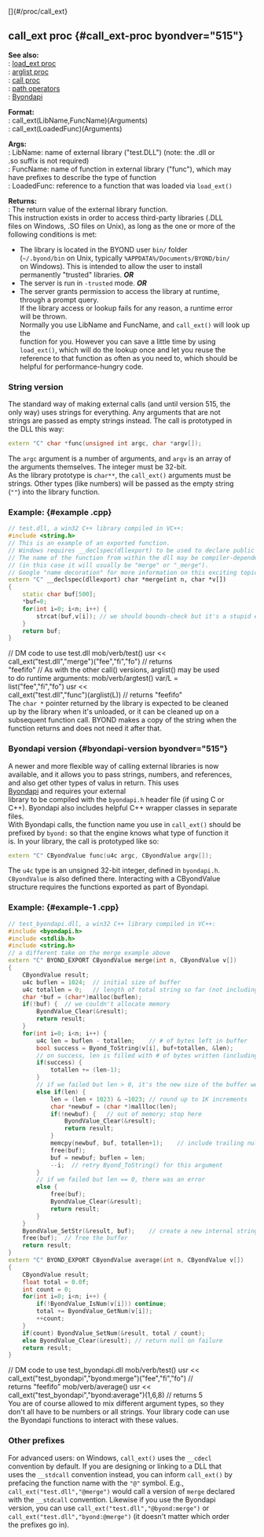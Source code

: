 []{#/proc/call_ext}    
## call_ext proc {#call_ext-proc byondver="515"}    
**See also:**    
:   [load_ext proc](/ref/proc/load_ext)    
:   [arglist proc](/ref/proc/arglist)    
:   [call proc](/ref/proc/call)    
:   [path operators](/ref/operator/path)    
:   [Byondapi](/ref/%7B%7Bappendix%7D%7D/Byondapi)    
<!-- -->    
**Format:**    
:   call_ext(LibName,FuncName)(Arguments)    
:   call_ext(LoadedFunc)(Arguments)    
<!-- -->    
**Args:**    
:   LibName: name of external library (\"test.DLL\") (note: the .dll or    
    .so suffix is not required)    
:   FuncName: name of function in external library (\"func\"), which may    
    have prefixes to describe the type of function    
:   LoadedFunc: reference to a function that was loaded via `load_ext()`    
<!-- -->    
**Returns:**    
:   The return value of the external library function.    
This instruction exists in order to access third-party libraries (.DLL    
files on Windows, .SO files on Unix), as long as the one or more of the    
following conditions is met:    
-   The library is located in the BYOND user `bin/` folder    
    (`~/.byond/bin` on Unix, typically `%APPDATA%/Documents/BYOND/bin/`    
    on Windows). This is intended to allow the user to install    
    permanently \"trusted\" libraries. ***OR***    
-   The server is run in `-trusted` mode. ***OR***    
-   The server grants permission to access the library at runtime,    
    through a prompt query.    
If the library access or lookup fails for any reason, a runtime error    
will be thrown.    
Normally you use LibName and FuncName, and `call_ext()` will look up the    
function for you. However you can save a little time by using    
`load_ext()`, which will do the lookup once and let you reuse the    
reference to that function as often as you need to, which should be    
helpful for performance-hungry code.    
### String version    
The standard way of making external calls (and until version 515, the    
only way) uses strings for everything. Any arguments that are not    
strings are passed as empty strings instead. The call is prototyped in    
the DLL this way:    
``` cpp    
extern "C" char *func(unsigned int argc, char *argv[]);    
```    
The `argc` argument is a number of arguments, and `argv` is an array of    
the arguments themselves. The integer must be 32-bit.    
As the library prototype is `char**`, the `call_ext()` arguments must be    
strings. Other types (like numbers) will be passed as the empty string    
(`""`) into the library function.    
### Example: {#example .cpp}    
``` cpp    
// test.dll, a win32 C++ library compiled in VC++:    
#include <string.h>    
// This is an example of an exported function.    
// Windows requires __declspec(dllexport) to be used to declare public symbols    
// The name of the function from within the dll may be compiler-dependent    
// (in this case it will usually be "merge" or "_merge").    
// Google "name decoration" for more information on this exciting topic.    
extern "C" __declspec(dllexport) char *merge(int n, char *v[])     
{    
    static char buf[500];     
    *buf=0;    
    for(int i=0; i<n; i++) {    
        strcat(buf,v[i]); // we should bounds-check but it's a stupid example!    
    }    
    return buf;    
}    
```    
// DM code to use test.dll mob/verb/test() usr \<\<    
call_ext(\"test.dll\",\"merge\")(\"fee\",\"fi\",\"fo\") // returns    
\"feefifo\" // As with the other call() versions, arglist() may be used    
to do runtime arguments: mob/verb/argtest() var/L =    
list(\"fee\",\"fi\",\"fo\") usr \<\<    
call_ext(\"test.dll\",\"func\")(arglist(L)) // returns \"feefifo\"    
The `char *` pointer returned by the library is expected to be cleaned    
up by the library when it\'s unloaded, or it can be cleaned up on a    
subsequent function call. BYOND makes a copy of the string when the    
function returns and does not need it after that.    
### Byondapi version {#byondapi-version byondver="515"}    
A newer and more flexible way of calling external libraries is now    
available, and it allows you to pass strings, numbers, and references,    
and also get other types of valus in return. This uses    
[Byondapi](/ref/%7B%7Bappendix%7D%7D/Byondapi) and requires your external    
library to be compiled with the `byondapi.h` header file (if using C or    
C++). Byondapi also includes helpful C++ wrapper classes in separate    
files.    
With Byondapi calls, the function name you use in `call_ext()` should be    
prefixed by `byond:` so that the engine knows what type of function it    
is. In your library, the call is prototyped like so:    
``` cpp    
extern "C" CByondValue func(u4c argc, CByondValue argv[]);    
```    
The `u4c` type is an unsigned 32-bit integer, defined in `byondapi.h`.    
`CByondValue` is also defined there. Interacting with a CByondValue    
structure requires the functions exported as part of Byondapi.    
### Example: {#example-1 .cpp}    
``` cpp    
// test_byondapi.dll, a win32 C++ library compiled in VC++:    
#include <byondapi.h>    
#include <stdlib.h>    
#include <string.h>    
// a different take on the merge example above    
extern "C" BYOND_EXPORT CByondValue merge(int n, CByondValue v[])    
{    
    CByondValue result;    
    u4c buflen = 1024;  // initial size of buffer    
    u4c totallen = 0;   // length of total string so far (not including trailing null)    
    char *buf = (char*)malloc(buflen);    
    if(!buf) {  // we couldn't allocate memory    
        ByondValue_Clear(&result);    
        return result;    
    }    
    for(int i=0; i<n; i++) {    
        u4c len = buflen - totallen;    // # of bytes left in buffer    
        bool success = Byond_ToString(v[i], buf+totallen, &len);    
        // on success, len is filled with # of bytes written (including trailing null)    
        if(success) {    
            totallen += (len-1);    
        }    
        // if we failed but len > 0, it's the new size of the buffer we need    
        else if(len) {    
            len = (len + 1023) & ~1023; // round up to 1K increments    
            char *newbuf = (char *)mallloc(len);    
            if(!newbuf) {   // out of memory; stop here    
                ByondValue_Clear(&result);    
                return result;    
            }    
            memcpy(newbuf, buf, totallen+1);    // include trailing null in copy    
            free(buf);    
            buf = newbuf; buflen = len;    
            --i;  // retry Byond_ToString() for this argument    
        }    
        // if we failed but len == 0, there was an error    
        else {    
            free(buf);    
            ByondValue_Clear(&result);    
            return result;    
        }    
    }    
    ByondValue_SetStr(&result, buf);    // create a new internal string    
    free(buf);  // free the buffer    
    return result;    
}    
extern "C" BYOND_EXPORT CByondValue average(int n, CByondValue v[])    
{    
    CByondValue result;    
    float total = 0.0f;    
    int count = 0;    
    for(int i=0; i<n; i++) {    
        if(!ByondValue_IsNum(v[i])) continue;    
        total += ByondValue_GetNum(v[i]);    
        ++count;    
    }    
    if(count) ByondValue_SetNum(&result, total / count);    
    else ByondValue_Clear(&result); // return null on failure    
    return result;    
}    
```    
// DM code to use test_byondapi.dll mob/verb/test() usr \<\<    
call_ext(\"test_byondapi\",\"byond:merge\")(\"fee\",\"fi\",\"fo\") //    
returns \"feefifo\" mob/verb/average() usr \<\<    
call_ext(\"test_byondapi\",\"byond:average\")(1,6,8) // returns 5    
You are of course allowed to mix different argument types, so they    
don\'t all have to be numbers or all strings. Your library code can use    
the Byondapi functions to interact with these values.    
### Other prefixes    
For advanced users: on Windows, `call_ext()` uses the `__cdecl`    
convention by default. If you are designing or linking to a DLL that    
uses the `__stdcall` convention instead, you can inform `call_ext()` by    
prefacing the function name with the `"@"` symbol. E.g.,    
`call_ext("test.dll","@merge")` would call a version of `merge` declared    
with the `__stdcall` convention. Likewise if you use the Byondapi    
version, you can use `call_ext("test.dll","@byond:merge")` or    
`call_ext("test.dll","byond:@merge")` (it doesn\'t matter which order    
the prefixes go in).  